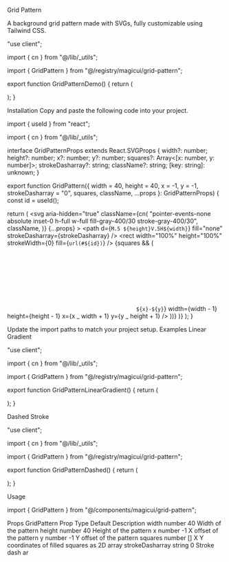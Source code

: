 Grid Pattern

A background grid pattern made with SVGs, fully customizable using Tailwind CSS.

"use client";

import { cn } from "@/lib/\_utils";

import { GridPattern } from "@/registry/magicui/grid-pattern";

export function GridPatternDemo() {
return (
<div className="relative flex h-[500px] w-full flex-col items-center justify-center overflow-hidden rounded-lg border bg-background">
<GridPattern
squares={[
[4, 4],
[5, 1],
[8, 2],
[5, 3],
[5, 5],
[10, 10],
[12, 15],
[15, 10],
[10, 15],
[15, 10],
[10, 15],
[15, 10],
]}
className={cn(
"[mask-image:radial-gradient(400px_circle_at_center,white,transparent)]",
"inset-x-0 inset-y-[-30%] h-[200%] skew-y-12",
)}
/>
</div>
);
}

Installation
Copy and paste the following code into your project.

import { useId } from "react";

import { cn } from "@/lib/\_utils";

interface GridPatternProps extends React.SVGProps<SVGSVGElement> {
width?: number;
height?: number;
x?: number;
y?: number;
squares?: Array<[x: number, y: number]>;
strokeDasharray?: string;
className?: string;
[key: string]: unknown;
}

export function GridPattern({
width = 40,
height = 40,
x = -1,
y = -1,
strokeDasharray = "0",
squares,
className,
...props
}: GridPatternProps) {
const id = useId();

return (
<svg
aria-hidden="true"
className={cn(
"pointer-events-none absolute inset-0 h-full w-full fill-gray-400/30 stroke-gray-400/30",
className,
)}
{...props} >
<defs>
<pattern
          id={id}
          width={width}
          height={height}
          patternUnits="userSpaceOnUse"
          x={x}
          y={y}
        >
<path
d={`M.5 ${height}V.5H${width}`}
fill="none"
strokeDasharray={strokeDasharray}
/>
</pattern>
</defs>
<rect width="100%" height="100%" strokeWidth={0} fill={`url(#${id})`} />
{squares && (
<svg x={x} y={y} className="overflow-visible">
{squares.map(([x, y]) => (
<rect
strokeWidth="0"
key={`${x}-${y}`}
width={width - 1}
height={height - 1}
x={x _ width + 1}
y={y _ height + 1}
/>
))}
</svg>
)}
</svg>
);
}

Update the import paths to match your project setup.
Examples
Linear Gradient

"use client";

import { cn } from "@/lib/\_utils";

import { GridPattern } from "@/registry/magicui/grid-pattern";

export function GridPatternLinearGradient() {
return (
<div className="relative flex size-full items-center justify-center overflow-hidden rounded-lg border bg-background p-20">
<GridPattern
width={20}
height={20}
x={-1}
y={-1}
className={cn(
"[mask-image:linear-gradient(to_bottom_right,white,transparent,transparent)] ",
)}
/>
</div>
);
}

Dashed Stroke

"use client";

import { cn } from "@/lib/\_utils";

import { GridPattern } from "@/registry/magicui/grid-pattern";

export function GridPatternDashed() {
return (
<div className="relative flex size-full items-center justify-center overflow-hidden rounded-lg border bg-background p-20">
<GridPattern
width={30}
height={30}
x={-1}
y={-1}
strokeDasharray={"4 2"}
className={cn(
"[mask-image:radial-gradient(300px_circle_at_center,white,transparent)]",
)}
/>
</div>
);
}

Usage

import { GridPattern } from "@/components/magicui/grid-pattern";

<div className="relative h-[500px] w-full overflow-hidden">
  <GridPattern />
</div>

Props
GridPattern
Prop Type Default Description
width number 40 Width of the pattern
height number 40 Height of the pattern
x number -1 X offset of the pattern
y number -1 Y offset of the pattern
squares number [] X Y coordinates of filled squares as 2D array
strokeDasharray string 0 Stroke dash ar
